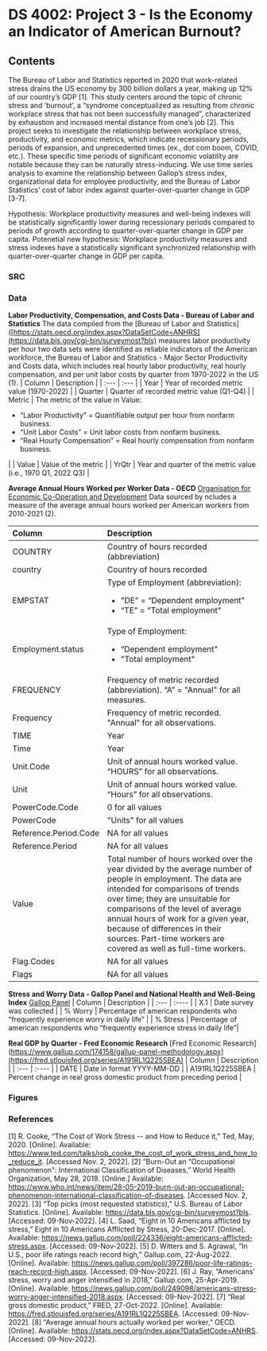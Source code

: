 # DS 4002: Project 3 - Is the Economy an Indicator of American Burnout?
## Contents

The Bureau of Labor and Statistics reported in 2020 that work-related stress drains the US economy by 300 billion dollars a year, making up 12% of our country’s GDP [1]. This study centers around the topic of chronic stress and ‘burnout’, a “syndrome conceptualized as resulting from chronic workplace stress that has not been successfully managed”, characterized by exhaustion and increased mental distance from one’s job [2]. This project seeks to investigate the relationship between workplace stress, productivity, and economic metrics, which indicate recessionary periods, periods of expansion, and unprecedented times (ex., dot com boom, COVID, etc.). These specific time periods of significant economic volatility are notable because they can be naturally stress-inducing. We use time series analysis to examine the relationship between Gallop’s stress index, organizational data for employee productivity, and the Bureau of Labor Statistics’ cost of labor index against quarter-over-quarter change in GDP [3-7].

Hypothesis: Workplace productivity measures and well-being indexes will be statistically significantly lower during recessionary periods compared to periods of growth according to quarter-over-quarter change in GDP per capita. 
Potenetial new hypothesis: Workplace productivity measures and stress indexes have a statistically significant synchronized relationship with quarter-over-quarter change in GDP per capita. 

### SRC


### Data

**Labor Productivity, Compensation, and Costs Data - Bureau of Labor and Statistics**
The data compiled from the [Bureau of Labor and Statistics]([https://stats.oecd.org/index.aspx?DataSetCode=ANHRS](https://data.bls.gov/cgi-bin/surveymost?bls) measures labor productivity per hour
two data sets were identified as reliable indicators of the American workforce, the Bureau of Labor and Statistics - Major Sector Productivity and Costs data, which includes real hourly labor productivity, real hourly compensation, and per unit labor costs by quarter from 1970-2022 in the US (1).
| Column      | Description   |
| :---        |    :---   |
| Year      | Year of recorded metric value (1970-2022)   |
| Quarter   | Quarter of recorded metric value (Q1-Q4)      |
| Metric   | The metric of the value in Value: <ul><li>“Labor Productivity” = Quantifiable output per hour from nonfarm business.</li><li>“Unit Labor Costs” = Unit labor costs from nonfarm business.</li><li>“Real Hourly Compensation” = Real hourly compensation from nonfarm business.     </li></ul>|
| Value   | Value of the metric |
| YrQtr   | Year and quarter of the metric value (i.e., 1970 Q1, 2022 Q3)      |


**Average Annual Hours Worked per Worker Data - OECD**
[Organisation for Economic Co-Operation and Development](https://stats.oecd.org/index.aspx?DataSetCode=ANHRS)
Data sourced by ncludes a measure of the average annual hours worked per American workers from 2010-2021 (2).

| Column      | Description   |
| :---        |    :----   |
| COUNTRY      | Country of hours recorded (abbreviation)   |
| country   | Country of hours recorded      |
| EMPSTAT   | Type of Employment (abbreviation):   <ul><li>"DE” = “Dependent employment"</li><li>“TE” = "Total employment"</li></ul>|
| Employment.status   | Type of Employment:   <ul><li>“Dependent employment"</li><li>"Total employment"</li></ul>|
| FREQUENCY   | Frequency of metric recorded (abbreviation). “A” = "Annual" for all measures.      |
| Frequency   | Frequency of metric recorded. "Annual" for all observations.      |
| TIME   | Year      |
| Time   | Year      |
| Unit.Code   | Unit of annual hours worked value. “HOURS” for all observations.      |
| Unit   | Unit of annual hours worked value. “Hours” for all observations.      |
| PowerCode.Code   | 0 for all values      |
| PowerCode   | "Units" for all values      |
| Reference.Period.Code   | NA for all values      |
| Reference.Period   | NA for all values      |
| Value   | Total number of hours worked over the year divided by the average number of people in employment. The data are intended for comparisons of trends over time; they are unsuitable for comparisons of the level of average annual hours of work for a given year, because of differences in their sources.  Part-time workers are covered as well as full-time workers.      |
| Flag.Codes   | NA for all values      |
| Flags   | NA for all values      |


**Stress and Worry Data - Gallop Panel and National Health and Well-Being Index**
[Gallop Panel](https://www.gallup.com/174158/gallup-panel-methodology.aspx)
| Column      | Description   |
| :---        |    :----   |
| X.1      | Date survey was collected   |
| % Worry   | Percentage of american respondents who “frequently experience worry in daily life”      |
| % Stress   | Percentage of american respondents who “frequently experience stress in daily life”|

**Real GDP by Quarter - Fred Economic Research**
[Fred Economic Research](https://www.gallup.com/174158/gallup-panel-methodology.aspx](https://fred.stlouisfed.org/series/A191RL1Q225SBEA)
| Column      | Description   |
| :---        |    :----   |
| DATE      | Date in format YYYY-MM-DD    |
| A191RL1Q225SBEA   | Percent change in real gross domestic product from preceding period      |


### Figures

### References
[1] R. Cooke, “The Cost of Work Stress -- and How to Reduce it,” Ted, May, 2020. [Online]. Available: https://www.ted.com/talks/rob_cooke_the_cost_of_work_stress_and_how_to_reduce_it. [Accessed Nov. 2, 2022].
[2] “Burn-Out an “Occupational phenomenon": International Classification of Diseases,” World Health Organization, May 28, 2019. [Online.] Available: https://www.who.int/news/item/28-05-2019-burn-out-an-occupational-phenomenon-international-classification-of-diseases. [Accessed Nov. 2, 2022].
[3] “Top picks (most requested statistics),” U.S. Bureau of Labor Statistics. [Online]. Available: https://data.bls.gov/cgi-bin/surveymost?bls. [Accessed: 09-Nov-2022]. 
[4] L. Saad, “Eight in 10 Americans afflicted by stress,” Eight in 10 Americans Afflicted by Stress, 20-Dec-2017. [Online]. Available: https://news.gallup.com/poll/224336/eight-americans-afflicted-stress.aspx. [Accessed: 09-Nov-2022]. 
[5] D. Witters and S. Agrawal, “In U.S., poor life ratings reach record high,” Gallup.com, 22-Aug-2022. [Online]. Available: https://news.gallup.com/poll/397286/poor-life-ratings-reach-record-high.aspx. [Accessed: 09-Nov-2022]. 
[6] J. Ray, “Americans' stress, worry and anger intensified in 2018,” Gallup.com, 25-Apr-2019. [Online]. Available: https://news.gallup.com/poll/249098/americans-stress-worry-anger-intensified-2018.aspx. [Accessed: 09-Nov-2022]. 
[7] “Real gross domestic product,” FRED, 27-Oct-2022. [Online]. Available: https://fred.stlouisfed.org/series/A191RL1Q225SBEA. [Accessed: 09-Nov-2022]. 
[8] “Average annual hours actually worked per worker,” OECD. [Online]. Available: https://stats.oecd.org/index.aspx?DataSetCode=ANHRS. [Accessed: 09-Nov-2022]. 



